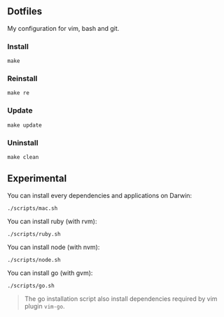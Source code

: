 ## Dotfiles

My configuration for vim, bash and git.

### Install

    make

### Reinstall

    make re

### Update

    make update

### Uninstall

    make clean

## Experimental

You can install every dependencies and applications on Darwin:

    ./scripts/mac.sh

You can install ruby (with rvm):

    ./scripts/ruby.sh

You can install node (with nvm):

    ./scripts/node.sh

You can install go (with gvm):

    ./scripts/go.sh

>The go installation script also install dependencies required by
vim plugin `vim-go`.
